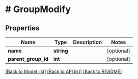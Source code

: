 # # GroupModify

## Properties

Name | Type | Description | Notes
------------ | ------------- | ------------- | -------------
**name** | **string** |  | [optional]
**parent_group_id** | **int** |  | [optional]

[[Back to Model list]](../../README.md#models) [[Back to API list]](../../README.md#endpoints) [[Back to README]](../../README.md)

